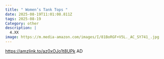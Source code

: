 ```yaml
---
title: " Women’s Tank Tops "
date: 2025-08-19T11:01:08.811Z
tags: 2025-08-19
Category: other
description: |
  4.XX
image: https://m.media-amazon.com/images/I/81BoRGF+V5L._AC_SY741_.jpg
---
```

https://amzlink.to/az0xOJo1t8UPk AD